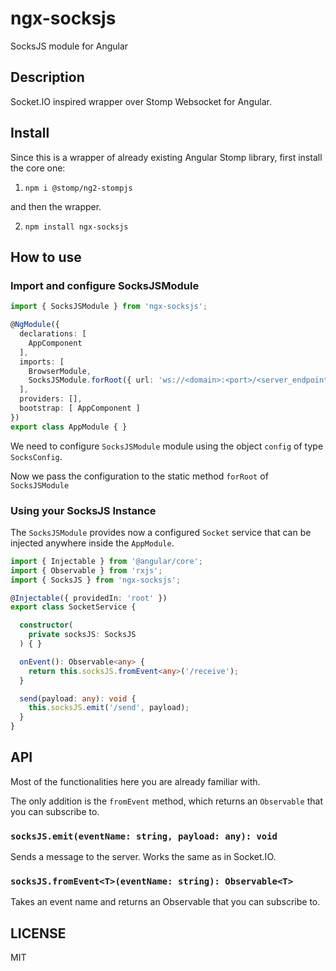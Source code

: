 # ngx-socksjs

SocksJS module for Angular

## Description

Socket.IO inspired wrapper over Stomp Websocket for Angular.

## Install

Since this is a wrapper of already existing Angular Stomp library, first install the core one:

1. `npm i @stomp/ng2-stompjs`

and then the wrapper.

2. `npm install ngx-socksjs`

## How to use

### Import and configure SocksJSModule

```ts
import { SocksJSModule } from 'ngx-socksjs';

@NgModule({
  declarations: [
    AppComponent
  ],
  imports: [
    BrowserModule,
    SocksJSModule.forRoot({ url: 'ws://<domain>:<port>/<server_endpoint>', options: {} })
  ],
  providers: [],
  bootstrap: [ AppComponent ]
})
export class AppModule { }
```

We need to configure `SocksJSModule` module using the object `config` of type `SocksConfig`.

Now we pass the configuration to the static method `forRoot` of `SocksJSModule`

### Using your SocksJS Instance

The `SocksJSModule` provides now a configured `Socket` service that can be injected anywhere inside the `AppModule`.

```typescript
import { Injectable } from '@angular/core';
import { Observable } from 'rxjs';
import { SocksJS } from 'ngx-socksjs';

@Injectable({ providedIn: 'root' })
export class SocketService {

  constructor(
    private socksJS: SocksJS
  ) { }

  onEvent(): Observable<any> {
    return this.socksJS.fromEvent<any>('/receive');
  }

  send(payload: any): void {
    this.socksJS.emit('/send', payload);
  }
}
```

## API

Most of the functionalities here you are already familiar with.

The only addition is the `fromEvent` method, which returns an `Observable` that you can subscribe to.

### `socksJS.emit(eventName: string, payload: any): void`

Sends a message to the server.
Works the same as in Socket.IO.

### `socksJS.fromEvent<T>(eventName: string): Observable<T>`

Takes an event name and returns an Observable that you can subscribe to.

## LICENSE

MIT

